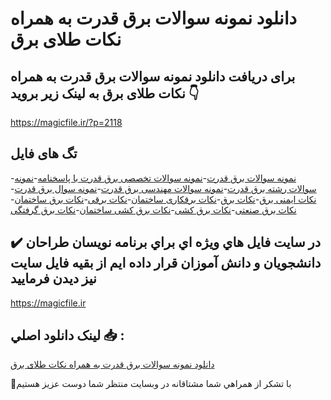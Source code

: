 # دانلود نمونه سوالات برق قدرت به همراه نکات طلای برق

## برای دریافت دانلود نمونه سوالات برق قدرت به همراه نکات طلای برق به لینک زیر بروید 👇

https://magicfile.ir/?p=2118

## تگ های فایل

-[نمونه سوالات برق قدرت](https://magicfile.ir/product/%d9%86%d9%85%d9%88%d9%86%d9%87-%d8%b3%d9%88%d8%a7%d9%84%d8%a7%d8%aa-%d8%a8%d8%b1%d9%82-%d9%82%d8%af%d8%b1%d8%aa-%d9%86%da%a9%d8%a7%d8%aa-%d8%b7%d9%84%d8%a7%db%8c-%d8%a8%d8%b1%d9%82/)-[نمونه سوالات تخصصی برق قدرت با پاسخنامه](https://magicfile.ir/product/%d9%86%d9%85%d9%88%d9%86%d9%87-%d8%b3%d9%88%d8%a7%d9%84%d8%a7%d8%aa-%d8%a8%d8%b1%d9%82-%d9%82%d8%af%d8%b1%d8%aa-%d9%86%da%a9%d8%a7%d8%aa-%d8%b7%d9%84%d8%a7%db%8c-%d8%a8%d8%b1%d9%82/)-[نمونه سوالات رشته برق قدرت](https://magicfile.ir/product/%d9%86%d9%85%d9%88%d9%86%d9%87-%d8%b3%d9%88%d8%a7%d9%84%d8%a7%d8%aa-%d8%a8%d8%b1%d9%82-%d9%82%d8%af%d8%b1%d8%aa-%d9%86%da%a9%d8%a7%d8%aa-%d8%b7%d9%84%d8%a7%db%8c-%d8%a8%d8%b1%d9%82/)-[نمونه سوالات مهندسی برق قدرت](https://magicfile.ir/product/%d9%86%d9%85%d9%88%d9%86%d9%87-%d8%b3%d9%88%d8%a7%d9%84%d8%a7%d8%aa-%d8%a8%d8%b1%d9%82-%d9%82%d8%af%d8%b1%d8%aa-%d9%86%da%a9%d8%a7%d8%aa-%d8%b7%d9%84%d8%a7%db%8c-%d8%a8%d8%b1%d9%82/)-[نمونه سوال برق قدرت](https://magicfile.ir/product/%d9%86%d9%85%d9%88%d9%86%d9%87-%d8%b3%d9%88%d8%a7%d9%84%d8%a7%d8%aa-%d8%a8%d8%b1%d9%82-%d9%82%d8%af%d8%b1%d8%aa-%d9%86%da%a9%d8%a7%d8%aa-%d8%b7%d9%84%d8%a7%db%8c-%d8%a8%d8%b1%d9%82/)-[نکات ایمنی برق](https://magicfile.ir/product/%d9%86%d9%85%d9%88%d9%86%d9%87-%d8%b3%d9%88%d8%a7%d9%84%d8%a7%d8%aa-%d8%a8%d8%b1%d9%82-%d9%82%d8%af%d8%b1%d8%aa-%d9%86%da%a9%d8%a7%d8%aa-%d8%b7%d9%84%d8%a7%db%8c-%d8%a8%d8%b1%d9%82/)-[نکات برق](https://magicfile.ir/product/%d9%86%d9%85%d9%88%d9%86%d9%87-%d8%b3%d9%88%d8%a7%d9%84%d8%a7%d8%aa-%d8%a8%d8%b1%d9%82-%d9%82%d8%af%d8%b1%d8%aa-%d9%86%da%a9%d8%a7%d8%aa-%d8%b7%d9%84%d8%a7%db%8c-%d8%a8%d8%b1%d9%82/)-[نکات برقکاری ساختمان](https://magicfile.ir/product/%d9%86%d9%85%d9%88%d9%86%d9%87-%d8%b3%d9%88%d8%a7%d9%84%d8%a7%d8%aa-%d8%a8%d8%b1%d9%82-%d9%82%d8%af%d8%b1%d8%aa-%d9%86%da%a9%d8%a7%d8%aa-%d8%b7%d9%84%d8%a7%db%8c-%d8%a8%d8%b1%d9%82/)-[نکات برقی](https://magicfile.ir/product/%d9%86%d9%85%d9%88%d9%86%d9%87-%d8%b3%d9%88%d8%a7%d9%84%d8%a7%d8%aa-%d8%a8%d8%b1%d9%82-%d9%82%d8%af%d8%b1%d8%aa-%d9%86%da%a9%d8%a7%d8%aa-%d8%b7%d9%84%d8%a7%db%8c-%d8%a8%d8%b1%d9%82/)-[نکات برق ساختمان](https://magicfile.ir/product/%d9%86%d9%85%d9%88%d9%86%d9%87-%d8%b3%d9%88%d8%a7%d9%84%d8%a7%d8%aa-%d8%a8%d8%b1%d9%82-%d9%82%d8%af%d8%b1%d8%aa-%d9%86%da%a9%d8%a7%d8%aa-%d8%b7%d9%84%d8%a7%db%8c-%d8%a8%d8%b1%d9%82/)-[نکات برق صنعتی](https://magicfile.ir/product/%d9%86%d9%85%d9%88%d9%86%d9%87-%d8%b3%d9%88%d8%a7%d9%84%d8%a7%d8%aa-%d8%a8%d8%b1%d9%82-%d9%82%d8%af%d8%b1%d8%aa-%d9%86%da%a9%d8%a7%d8%aa-%d8%b7%d9%84%d8%a7%db%8c-%d8%a8%d8%b1%d9%82/)-[نکات برق کشی](https://magicfile.ir/product/%d9%86%d9%85%d9%88%d9%86%d9%87-%d8%b3%d9%88%d8%a7%d9%84%d8%a7%d8%aa-%d8%a8%d8%b1%d9%82-%d9%82%d8%af%d8%b1%d8%aa-%d9%86%da%a9%d8%a7%d8%aa-%d8%b7%d9%84%d8%a7%db%8c-%d8%a8%d8%b1%d9%82/)-[نکات برق کشی ساختمان](https://magicfile.ir/product/%d9%86%d9%85%d9%88%d9%86%d9%87-%d8%b3%d9%88%d8%a7%d9%84%d8%a7%d8%aa-%d8%a8%d8%b1%d9%82-%d9%82%d8%af%d8%b1%d8%aa-%d9%86%da%a9%d8%a7%d8%aa-%d8%b7%d9%84%d8%a7%db%8c-%d8%a8%d8%b1%d9%82/)-[نکات برق گرفتگی](https://magicfile.ir/product/%d9%86%d9%85%d9%88%d9%86%d9%87-%d8%b3%d9%88%d8%a7%d9%84%d8%a7%d8%aa-%d8%a8%d8%b1%d9%82-%d9%82%d8%af%d8%b1%d8%aa-%d9%86%da%a9%d8%a7%d8%aa-%d8%b7%d9%84%d8%a7%db%8c-%d8%a8%d8%b1%d9%82/)

## ✔️ در سايت فايل هاي ويژه اي براي برنامه نويسان طراحان دانشجويان و دانش آموزان قرار داده ايم از بقيه فايل سايت نيز ديدن فرماييد

https://magicfile.ir


## لينک دانلود اصلي 📥 :

[دانلود نمونه سوالات برق قدرت به همراه نکات طلای برق](https://magicfile.ir/product/%d9%86%d9%85%d9%88%d9%86%d9%87-%d8%b3%d9%88%d8%a7%d9%84%d8%a7%d8%aa-%d8%a8%d8%b1%d9%82-%d9%82%d8%af%d8%b1%d8%aa-%d9%86%da%a9%d8%a7%d8%aa-%d8%b7%d9%84%d8%a7%db%8c-%d8%a8%d8%b1%d9%82/) 


🙏با تشکر از همراهي شما مشتاقانه در وبسایت منتظر شما دوست عزیز هستیم

